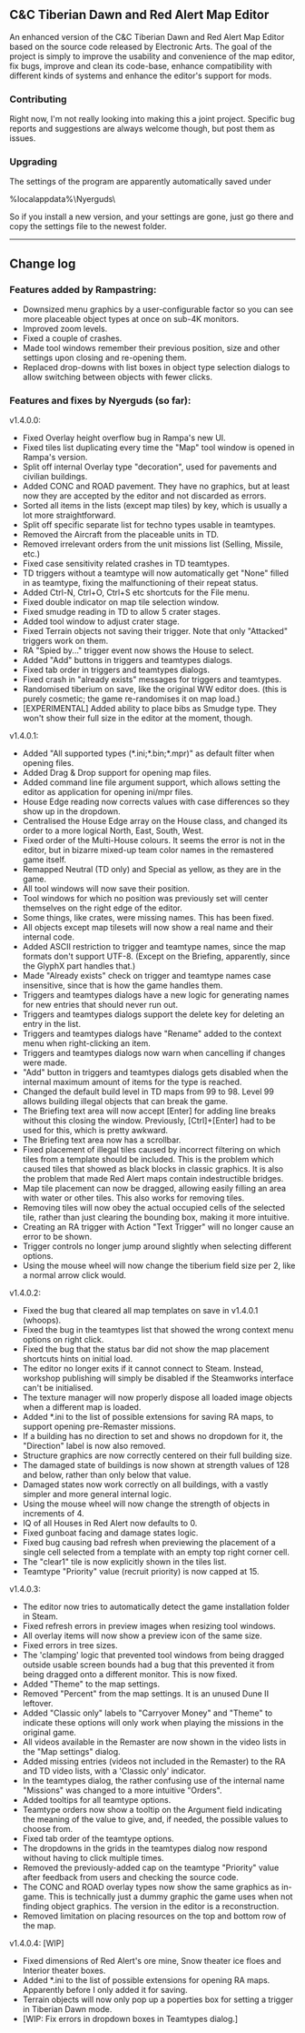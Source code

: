 ## C&C Tiberian Dawn and Red Alert Map Editor

An enhanced version of the C&C Tiberian Dawn and Red Alert Map Editor based on the source code released by Electronic Arts.
The goal of the project is simply to improve the usability and convenience of the map editor, fix bugs, improve and clean its code-base,
enhance compatibility with different kinds of systems and enhance the editor's support for mods.

### Contributing

Right now, I'm not really looking into making this a joint project. Specific bug reports and suggestions are always welcome though, but post them as issues.

### Upgrading

The settings of the program are apparently automatically saved under

%localappdata%\Nyerguds\

So if you install a new version, and your settings are gone, just go there and copy the settings file to the newest folder.

---

## Change log

### Features added by Rampastring:

* Downsized menu graphics by a user-configurable factor so you can see more placeable object types at once on sub-4K monitors.
* Improved zoom levels.
* Fixed a couple of crashes.
* Made tool windows remember their previous position, size and other settings upon closing and re-opening them.
* Replaced drop-downs with list boxes in object type selection dialogs to allow switching between objects with fewer clicks.

### Features and fixes by Nyerguds (so far):

v1.4.0.0:

* Fixed Overlay height overflow bug in Rampa's new UI.
* Fixed tiles list duplicating every time the "Map" tool window is opened in Rampa's version.
* Split off internal Overlay type "decoration", used for pavements and civilian buildings.
* Added CONC and ROAD pavement. They have no graphics, but at least now they are accepted by the editor and not discarded as errors.
* Sorted all items in the lists (except map tiles) by key, which is usually a lot more straightforward.
* Split off specific separate list for techno types usable in teamtypes.
* Removed the Aircraft from the placeable units in TD.
* Removed irrelevant orders from the unit missions list (Selling, Missile, etc.)
* Fixed case sensitivity related crashes in TD teamtypes.
* TD triggers without a teamtype will now automatically get "None" filled in as teamtype, fixing the malfunctioning of their repeat status.
* Added Ctrl-N, Ctrl+O, Ctrl+S etc shortcuts for the File menu.
* Fixed double indicator on map tile selection window.
* Fixed smudge reading in TD to allow 5 crater stages.
* Added tool window to adjust crater stage.
* Fixed Terrain objects not saving their trigger. Note that only "Attacked" triggers work on them.
* RA "Spied by..." trigger event now shows the House to select.
* Added "Add" buttons in triggers and teamtypes dialogs.
* Fixed tab order in triggers and teamtypes dialogs.
* Fixed crash in "already exists" messages for triggers and teamtypes.
* Randomised tiberium on save, like the original WW editor does. (this is purely cosmetic; the game re-randomises it on map load.)
* [EXPERIMENTAL] Added ability to place bibs as Smudge type. They won't show their full size in the editor at the moment, though.

v1.4.0.1:

* Added "All supported types (\*.ini;\*.bin;\*.mpr)" as default filter when opening files.
* Added Drag & Drop support for opening map files.
* Added command line file argument support, which allows setting the editor as application for opening ini/mpr files.
* House Edge reading now corrects values with case differences so they show up in the dropdown.
* Centralised the House Edge array on the House class, and changed its order to a more logical North, East, South, West.
* Fixed order of the Multi-House colours. It seems the error is not in the editor, but in bizarre mixed-up team color names in the remastered game itself.
* Remapped Neutral (TD only) and Special as yellow, as they are in the game.
* All tool windows will now save their position.
* Tool windows for which no position was previously set will center themselves on the right edge of the editor.
* Some things, like crates, were missing names. This has been fixed.
* All objects except map tilesets will now show a real name and their internal code.
* Added ASCII restriction to trigger and teamtype names, since the map formats don't support UTF-8. (Except on the Briefing, apparently, since the GlyphX part handles that.)
* Made "Already exists" check on trigger and teamtype names case insensitive, since that is how the game handles them.
* Triggers and teamtypes dialogs have a new logic for generating names for new entries that should never run out.
* Triggers and teamtypes dialogs support the delete key for deleting an entry in the list.
* Triggers and teamtypes dialogs have "Rename" added to the context menu when right-clicking an item.
* Triggers and teamtypes dialogs now warn when cancelling if changes were made.
* "Add" button in triggers and teamtypes dialogs gets disabled when the internal maximum amount of items for the type is reached.
* Changed the default build level in TD maps from 99 to 98. Level 99 allows building illegal objects that can break the game.
* The Briefing text area will now accept [Enter] for adding line breaks without this closing the window. Previously, [Ctrl]+[Enter] had to be used for this, which is pretty awkward.
* The Briefing text area now has a scrollbar.
* Fixed placement of illegal tiles caused by incorrect filtering on which tiles from a template should be included. This is the problem which caused tiles that showed as black blocks in classic graphics. It is also the problem that made Red Alert maps contain indestructible bridges.
* Map tile placement can now be dragged, allowing easily filling an area with water or other tiles. This also works for removing tiles.
* Removing tiles will now obey the actual occupied cells of the selected tile, rather than just clearing the bounding box, making it more intuitive.
* Creating an RA trigger with Action "Text Trigger" will no longer cause an error to be shown.
* Trigger controls no longer jump around slightly when selecting different options.
* Using the mouse wheel will now change the tiberium field size per 2, like a normal arrow click would.

v1.4.0.2:

* Fixed the bug that cleared all map templates on save in v1.4.0.1 (whoops).
* Fixed the bug in the teamtypes list that showed the wrong context menu options on right click.
* Fixed the bug that the status bar did not show the map placement shortcuts hints on initial load.
* The editor no longer exits if it cannot connect to Steam. Instead, workshop publishing will simply be disabled if the Steamworks interface can't be initialised.
* The texture manager will now properly dispose all loaded image objects when a different map is loaded.
* Added \*.ini to the list of possible extensions for saving RA maps, to support opening pre-Remaster missions.
* If a building has no direction to set and shows no dropdown for it, the "Direction" label is now also removed.
* Structure graphics are now correctly centered on their full building size.
* The damaged state of buildings is now shown at strength values of 128 and below, rather than only below that value.
* Damaged states now work correctly on all buildings, with a vastly simpler and more general internal logic.
* Using the mouse wheel will now change the strength of objects in increments of 4.
* IQ of all Houses in Red Alert now defaults to 0.
* Fixed gunboat facing and damage states logic.
* Fixed bug causing bad refresh when previewing the placement of a single cell selected from a template with an empty top right corner cell.
* The "clear1" tile is now explicitly shown in the tiles list.
* Teamtype "Priority" value (recruit priority) is now capped at 15.

v1.4.0.3:

* The editor now tries to automatically detect the game installation folder in Steam.
* Fixed refresh errors in preview images when resizing tool windows.
* All overlay items will now show a preview icon of the same size.
* Fixed errors in tree sizes.
* The 'clamping' logic that prevented tool windows from being dragged outside usable screen bounds had a bug that this prevented it from being dragged onto a different monitor. This is now fixed.
* Added "Theme" to the map settings.
* Removed "Percent" from the map settings. It is an unused Dune II leftover.
* Added "Classic only" labels to "Carryover Money" and "Theme" to indicate these options will only work when playing the missions in the original game.
* All videos available in the Remaster are now shown in the video lists in the "Map settings" dialog.
* Added missing entries (videos not included in the Remaster) to the RA and TD video lists, with a 'Classic only' indicator.
* In the teamtypes dialog, the rather confusing use of the internal name "Missions" was changed to a more intuitive "Orders".
* Added tooltips for all teamtype options.
* Teamtype orders now show a tooltip on the Argument field indicating the meaning of the value to give, and, if needed, the possible values to choose from.
* Fixed tab order of the teamtype options.
* The dropdowns in the grids in the teamtypes dialog now respond without having to click multiple times.
* Removed the previously-added cap on the teamtype "Priority" value after feedback from users and checking the source code.
* The CONC and ROAD overlay types now show the same graphics as in-game. This is technically just a dummy graphic the game uses when not finding object graphics. The version in the editor is a reconstruction.
* Removed limitation on placing resources on the top and bottom row of the map.

v1.4.0.4: [WIP]

* Fixed dimensions of Red Alert's ore mine, Snow theater ice floes and Interior theater boxes.
* Added \*.ini to the list of possible extensions for opening RA maps. Apparently before I only added it for saving.
* Terrain objects will now only pop up a poperties box for setting a trigger in Tiberian Dawn mode.
* [WIP: Fix errors in dropdown boxes in Teamtypes dialog.]

